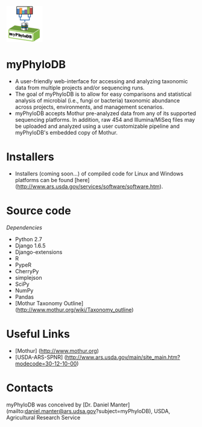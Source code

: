 ![myPhyloDB Logo](media/images/myPhyloDB_Logo.png)
# myPhyloDB
* A user-friendly web-interface for accessing and analyzing taxonomic data from multiple projects and/or sequencing runs.
* The goal of myPhyloDB is to allow for easy comparisons and statistical analysis of microbial (i.e., fungi or bacteria) taxonomic abundance across projects, environments, and management scenarios.
* myPhyloDB accepts Mothur pre-analyzed data from any of its supported sequencing platforms. In addition, raw 454 and Illumina/MiSeq files may be uploaded and analyzed using a user customizable pipeline and myPhyloDB's embedded copy of Mothur.

# Installers
* Installers (coming soon...) of compiled code for Linux and Windows platforms can be found [here] (http://www.ars.usda.gov/services/software/software.htm).

# Source code
*Dependencies*

* Python 2.7
* Django 1.6.5
* Django-extensions
* R
* PypeR
* CherryPy
* simplejson
* SciPy
* NumPy
* Pandas
* [Mothur Taxonomy Outline] (http://www.mothur.org/wiki/Taxonomy_outline)

# Useful Links
* [Mothur] (http://www.mothur.org)
* [USDA-ARS-SPNR] (http://www.ars.usda.gov/main/site_main.htm?modecode=30-12-10-00)

# Contacts
myPhyloDB was conceived by [Dr. Daniel Manter] (mailto:daniel.manter@ars.udsa.gov?subject=myPhyloDB), USDA, Agricultural Research Service
